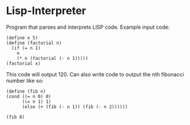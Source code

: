 # Lisp-Interpreter
Program that parses and interprets LISP code. Example input code:
```
(define x 5)
(define (factorial n) 
  (if (= n 1) 
    n 
    (* n (factorial (- n 1)))))
(factorial x)
```
This code will output 120.
Can also write code to output the nth fibonacci number like so:
```
(define (fib n) 
(cond ((= n 0) 0)
      ((= n 1) 1)
      (else (+ (fib (- n 1)) (fib (- n 2))))))

(fib 8)
```
